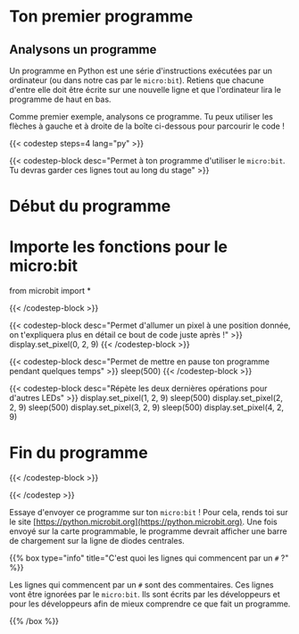 # Ton premier programme
## Analysons un programme

Un programme en Python est une série d'instructions exécutées par un ordinateur
(ou dans notre cas par le `micro:bit`). Retiens que chacune d'entre elle doit
être écrite sur une nouvelle ligne et que l'ordinateur lira le programme de 
haut en bas.

Comme premier exemple, analysons ce programme. Tu peux utiliser les flèches à
gauche et à droite de la boîte ci-dessous pour parcourir le code !

{{< codestep steps=4 lang="py" >}}

{{< codestep-block desc="Permet à ton programme d'utiliser le `micro:bit`. Tu devras garder ces lignes tout au long du stage" >}}
# Début du programme

# Importe les fonctions pour le micro:bit
from microbit import *
 
{{< /codestep-block >}}

{{< codestep-block desc="Permet d'allumer un pixel à une position donnée, on t'expliquera plus en détail ce bout de code juste après !" >}}
display.set_pixel(0, 2, 9)
{{< /codestep-block >}}

{{< codestep-block desc="Permet de mettre en pause ton programme pendant quelques temps" >}}
sleep(500)
{{< /codestep-block >}}

{{< codestep-block desc="Répète les deux dernières opérations pour d'autres LEDs" >}}
display.set_pixel(1, 2, 9)
sleep(500)
display.set_pixel(2, 2, 9)
sleep(500)
display.set_pixel(3, 2, 9)
sleep(500)
display.set_pixel(4, 2, 9)

# Fin du programme
{{< /codestep-block >}}

{{< /codestep >}}

Essaye d'envoyer ce programme sur ton `micro:bit` ! Pour cela, rends toi sur le
site [https://python.microbit.org](https://python.microbit.org). Une fois envoyé
sur la carte programmable, le programme devrait afficher une barre de chargement
sur la ligne de diodes centrales.

{{% box type="info" title="C'est quoi les lignes qui commencent par un `#` ?" %}}

Les lignes qui commencent par un `#` sont des commentaires. Ces lignes vont être
ignorées par le `micro:bit`. Ils sont écrits par les développeurs et pour les
développeurs afin de mieux comprendre ce que fait un programme.

{{% /box %}}
